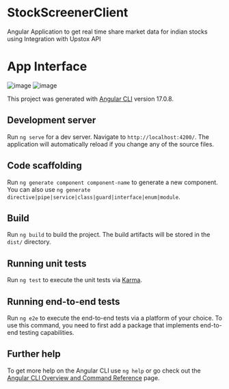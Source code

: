 # StockScreenerClient
Angular Application to get real time share market data for indian stocks using Integration with Upstox API
# App Interface
![image](https://github.com/DevWebZone/stock-screener-client/assets/155177351/cf200f73-511b-4ea3-b0eb-a7672ca8186b)
![image](https://github.com/DevWebZone/stock-screener-client/assets/155177351/8e7763f3-d907-4b42-8a4c-4378179d045a)

This project was generated with [Angular CLI](https://github.com/angular/angular-cli) version 17.0.8.

## Development server

Run `ng serve` for a dev server. Navigate to `http://localhost:4200/`. The application will automatically reload if you change any of the source files.

## Code scaffolding

Run `ng generate component component-name` to generate a new component. You can also use `ng generate directive|pipe|service|class|guard|interface|enum|module`.

## Build

Run `ng build` to build the project. The build artifacts will be stored in the `dist/` directory.

## Running unit tests

Run `ng test` to execute the unit tests via [Karma](https://karma-runner.github.io).

## Running end-to-end tests

Run `ng e2e` to execute the end-to-end tests via a platform of your choice. To use this command, you need to first add a package that implements end-to-end testing capabilities.

## Further help

To get more help on the Angular CLI use `ng help` or go check out the [Angular CLI Overview and Command Reference](https://angular.io/cli) page.

